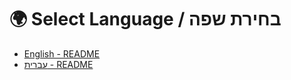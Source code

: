 # 🌍 Select Language / בחירת שפה

- [English - README](https://github.com/Avigail3648/WaffleBar-Website/blob/main/Readme.en.md)
- [עברית - README](https://github.com/Avigail3648/WaffleBar-Website/blob/main/Readme.he.md)
